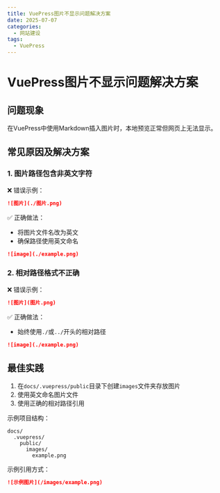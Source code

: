 ```yaml
---
title: VuePress图片不显示问题解决方案
date: 2025-07-07
categories:
  - 网站建设
tags:
  - VuePress
---
```


# VuePress图片不显示问题解决方案

## 问题现象
在VuePress中使用Markdown插入图片时，本地预览正常但网页上无法显示。

## 常见原因及解决方案

### 1. 图片路径包含非英文字符
❌ 错误示例：
```markdown
![图片](./图片.png)
```

✅ 正确做法：
- 将图片文件名改为英文
- 确保路径使用英文命名
```markdown
![image](./example.png)
```

### 2. 相对路径格式不正确
❌ 错误示例：
```markdown
![图片](图片.png)
```

✅ 正确做法：
- 始终使用`./`或`../`开头的相对路径
```markdown
![image](./example.png)
```

## 最佳实践
1. 在`docs/.vuepress/public`目录下创建`images`文件夹存放图片
2. 使用英文命名图片文件
3. 使用正确的相对路径引用

示例项目结构：
```
docs/
  .vuepress/
    public/
      images/
        example.png
```

示例引用方式：
```markdown
![示例图片](/images/example.png)
```
        


